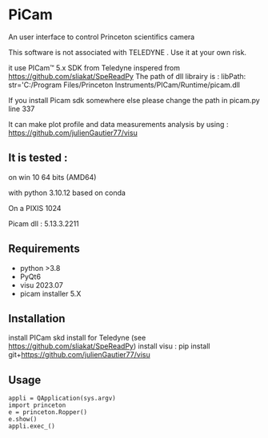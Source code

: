 # PiCam

An user interface to control Princeton  scientifics camera 

This software is not associated with TELEDYNE . Use it at your own risk.

it use 
PICam™ 5.x SDK from Teledyne
inspered from https://github.com/sliakat/SpeReadPy
The path of dll librairy is :
libPath: str='C:/Program Files/Princeton Instruments/PICam/Runtime/picam.dll

If you install Picam sdk somewhere else please change the path in picam.py line 337


It can make plot profile and data measurements analysis by using :
https://github.com/julienGautier77/visu
## It is tested :
on win 10 64 bits (AMD64)

with python 3.10.12 based on conda

On a PIXIS 1024 

Picam dll :  5.13.3.2211


## Requirements
*   python >3.8
*   PyQt6
*   visu 2023.07
*   picam installer 5.X

## Installation
install PICam skd install for Teledyne (see https://github.com/sliakat/SpeReadPy)
install visu :
pip install git+https://github.com/julienGautier77/visu

## Usage

    appli = QApplication(sys.argv)
    import princeton 
    e = princeton.Ropper()  
    e.show()
    appli.exec_()      
